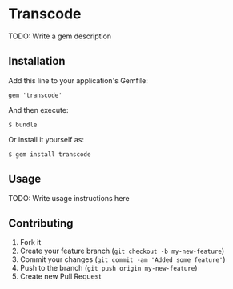 # Transcode

TODO: Write a gem description

## Installation

Add this line to your application's Gemfile:

    gem 'transcode'

And then execute:

    $ bundle

Or install it yourself as:

    $ gem install transcode

## Usage

TODO: Write usage instructions here

## Contributing

1. Fork it
2. Create your feature branch (`git checkout -b my-new-feature`)
3. Commit your changes (`git commit -am 'Added some feature'`)
4. Push to the branch (`git push origin my-new-feature`)
5. Create new Pull Request
